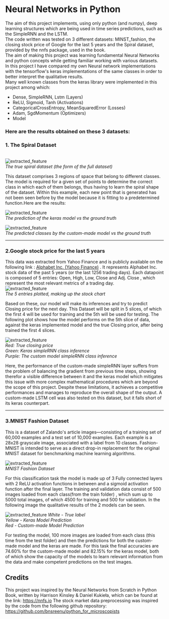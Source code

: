 # Neural Networks in Python


The aim of this project 
implements, using only python (and numpy), deep learning structures which are 
being used in time series predictions, such as the SimpleRNN and 
the LSTM.  
The code written was tested on 3 different
datasets: MINST_fashion, the closing stock price of
Google for the last 5 years and the Spiral dataset, provided
by the nnfs package, used in the book.\
The aim of making this project was learning fundamental Neural
Networks and python concepts while getting 
familiar working with various datasets. \
In this project I have compared my own Neural network
implementations with the tensorflow's keras implementations 
of the same classes in order to better interpret the
qualitative results. \
Many well known classes from the keras library were
implemented in this project among which:
*  Dense, SimpleRNN, Lstm (Layers)
*  ReLU, Sigmoid, Tanh (Activations)
*  CategoricalCrossEntropy, MeanSquaredError (Losses)
*  Adam, SgdMomentum (Optimizers)
*  Model


### Here are the results obtained on these 3 datasets:

### 1. The Spiral Dataset

\
![extracted_feature](Micelanous/SpiralTrueDataset.PNG)\
*The true spiral dataset (the form of the full dataset)*

This dataset comprises 3 regions of space that 
belong to different classes. The model is required for a 
given set of points to determine the correct class in which
each of them belongs, thus having to learn the spiral shape
of the dataset. Within this example, each new point that is
generated has not been seen before by
the model because it is fitting to a
predetermined function.Here are the results:


![extracted_feature](Micelanous/kerasPredictionSpiral.png)\
*The prediction of the keras model vs the ground truth*

![extracted_feature](Micelanous/CustomModelPrediction.png)\
*The predicted classes by the custom-made model vs the ground truth*


____

### 2.Google stock price for the last 5 years

This data was extracted from Yahoo Finance and is
publicly available on the 
following link :
[Alphabet Inc. (Yahoo Finance)](https://finance.yahoo.com/quote/GOOG/history/?guccounter=1&guce_referrer=aHR0cHM6Ly93d3cuZ29vZ2xlLmNvbS8&guce_referrer_sig=AQAAADmk2eKXeDpMs22HUR-xgJEm8F7efFPl-96Rc_qg9VCA5PSrssd4Ztze7otzOkYlxxiGahfK2F4R7t0JO9msGBK7_Lz4OFv_UoNlwnKSmtKGbczuc3Xv6EkxudOFvahrEKxy_3MvaBThcqFbzhkSTh1nW502h1-J9hYQW_uGe4ZZ)
. It represents Alphabet Inc. stock data of the 
past 5 years (or the last 1256 trading days). Each datapoint is
composed of 5 entries: Open, High, Low, Close and Adj. Close
, which represent the most relevant metrics of a trading day.\
![extracted_feature](Micelanous/StockChart.png)\
*The 5 entries plotted, making up the stock chart*

Based on these, our model will 
make its inferences and try to predict Closing price 
for the next day.
This Dataset will be split
in 5 slices, of which the first 4 will be
used for training
and the 5th will be used for testing. The following 
plot shows how the model performs on the 5th slice
of data, against the keras
implemented model and the true 
Closing price, after being trained the first 4 slices.


![extracted_feature](Micelanous/RNNComparison.png)\
*Red: True closing price*\
*Green: Keras simpleRNN class inference*\
*Purple: The custom model simpleRNN class inference*


Here, the performance of the custom-made simpleRNN layer
suffers from the problem of balancing the gradient from
previous time steps,
showing therefor a visible difference between it and 
the keras model which mitigates this issue with more
complex mathematical procedures which are beyond the
scope of this project. Despite these limitations, it 
achieves a competitive performances and manages to 
reproduce the overall shape of the output. A custom-made 
LSTM cell was also tested on this dataset, but it
falls short of its keras counterpart.

____

### 3.MNIST Fashion Dataset

This is a dataset of Zalando's article images—consisting
of a 
training set of 60,000 examples and a test set 
of 10,000 examples. Each example is a 28x28 grayscale 
image, associated with a label from 10 classes. 
Fashion-MNIST is intended to serve as a direct drop-in 
replacement for the original MNIST dataset
for benchmarking machine learning algorithms.

![extracted_feature](Micelanous/Fashion-MNIST-Dataset-Images-with-Labels-and-Description-II-LITERATURE-REVIEW-In-image.png)\
*MNIST Fashion Dataset*

For this classification task the model is made up of 
3 Fully connected layers with 2 ReLU activation functions 
in between and a sigmoid activation function after the 
final layer. The training and validation data consist of
500 images loaded from each class(from the train folder)
, which sum up to 5000 total images, of which 4500 for 
training and 500 for validation. In the following image
the qualitative results of the 2 models can be seen.

![extracted_feature](Micelanous/FashionMnistComparison.png)
*White - True label*\
*Yellow - Keras Model Prediction*\
*Red - Custom-made Model Prediction*

For testing the model, 100 more images are loaded from each class
(this time from the test folder) and then the predictions 
for both the custom-made model and the keras are made.
For this task
the final accuracies are 74.60% for the custom-made 
model and 82.15% for the keras model, both of which show 
the capacity of the models to learn relevant information 
from the data and make competent predictions on the test 
images.

## Credits

This project was inspired by the Neural Networks from
Scratch in Python Book, written by
Harrison Kinsley & Daniel Kukieła, which can 
be found at the
link: https://nnfs.io
The stock market data preprocessing was inspired by the 
code from the following github repository: 
https://github.com/bnsreenu/python_for_microscopists
